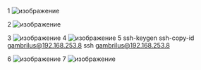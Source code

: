 1     ![изображение](https://user-images.githubusercontent.com/100866321/206912974-91ab7cb3-8cc6-494b-9ffe-a27704010e64.png)

2     ![изображение](https://user-images.githubusercontent.com/100866321/206913006-945de52b-e4b9-4027-a5df-3f7d0984c7da.png)

3     ![изображение](https://user-images.githubusercontent.com/100866321/205827479-33a65c86-50a0-439c-ba2c-d86a43770278.png)
4     ![изображение](https://user-images.githubusercontent.com/100866321/206196346-b2cc809f-7bdb-4141-9975-57f05c3613ac.png)
5     ssh-keygen
ssh-copy-id gambrilus@192.168.253.8
ssh gambrilus@192.168.253.8

6     ![изображение](https://user-images.githubusercontent.com/100866321/205865299-2f661bc7-4d22-46b3-ba48-11bc83d10b68.png)
7     ![изображение](https://user-images.githubusercontent.com/100866321/206199230-a29f0a74-493c-4c13-a872-8d5fa7cead61.png)


